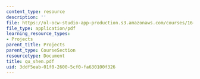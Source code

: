 ```yaml
---
content_type: resource
description: ''
file: https://ol-ocw-studio-app-production.s3.amazonaws.com/courses/16-622-experimental-projects-ii-fall-2003/3ddf5eab01f026005cf0fa630100f326_qu_shen.pdf
file_type: application/pdf
learning_resource_types:
- Projects
parent_title: Projects
parent_type: CourseSection
resourcetype: Document
title: qu_shen.pdf
uid: 3ddf5eab-01f0-2600-5cf0-fa630100f326
---
```

